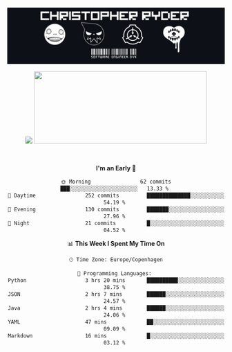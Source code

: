 
<!--
**Dikiv/Dikiv** is a ✨ _special_ ✨ repository because its `README.md` (this file) appears on your GitHub profile.

Here are some ideas to get you started:

- 🔭 I’m currently working on ...
- 🌱 I’m currently learning ...
- 👯 I’m looking to collaborate on ...
- 🤔 I’m looking for help with ...
- 💬 Ask me about ...
- 📫 How to reach me: ...
- 😄 Pronouns: ...
- ⚡ Fun fact: ...
-->
<p align="center">
  <img src="./assets/Banner1.png" alt="Banner"></a>
</p>
<p align="center">
<div style="text-align: center">
<img src="https://github-readme-stats.vercel.app/api?username=Dikiv&count_private=true&show_icons=true&theme=prussian" width="400">

<img src="https://readme-daily-quotes.vercel.app/api?theme=dark&author=George+Gobel&quote=If+it+weren&#x27;t+for+electricity,+we&#x27;d+all+be+watching+television+by+candlelight" width="400" height ="167">

</p>
<br />


<!--START_SECTION:waka-->
**I'm an Early 🐤** 

```text
🌞 Morning                62 commits          ███░░░░░░░░░░░░░░░░░░░░░░   13.33 % 
🌆 Daytime                252 commits         ██████████████░░░░░░░░░░░   54.19 % 
🌃 Evening                130 commits         ███████░░░░░░░░░░░░░░░░░░   27.96 % 
🌙 Night                  21 commits          █░░░░░░░░░░░░░░░░░░░░░░░░   04.52 % 
```


📊 **This Week I Spent My Time On** 

```text
🕑︎ Time Zone: Europe/Copenhagen

💬 Programming Languages: 
Python                   3 hrs 20 mins       ██████████░░░░░░░░░░░░░░░   38.75 % 
JSON                     2 hrs 7 mins        ██████░░░░░░░░░░░░░░░░░░░   24.57 % 
Java                     2 hrs 4 mins        ██████░░░░░░░░░░░░░░░░░░░   24.06 % 
YAML                     47 mins             ██░░░░░░░░░░░░░░░░░░░░░░░   09.09 % 
Markdown                 16 mins             █░░░░░░░░░░░░░░░░░░░░░░░░   03.12 % 
```


<!--END_SECTION:waka-->

</div>